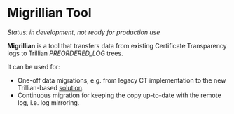 Migrillian Tool
===============

*Status: in development, not ready for production use*

**Migrillian** is a tool that transfers data from existing Certificate
Transparency logs to Trillian *PREORDERED_LOG* trees.

It can be used for:
 - One-off data migrations, e.g. from legacy CT implementation to the new
   Trillian-based [solution](https://github.com/ctylim/certificate-transparency-go-p192).
 - Continuous migration for keeping the copy up-to-date with the remote log,
   i.e. log mirroring.
